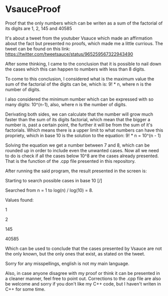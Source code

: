 # VsauceProof
Proof that the only numbers which can be writen as a sum of the factorial of its digits are 1, 2, 145 and 40585

It's about a tweet from the youtuber Vsauce which made an affirmation about the fact but presented no proofs, which made me a little currious. The tweet can be found on this link:
https://twitter.com/tweetsauce/status/965259567322943490

After some thinking, I came to the conclusion that it is possible to nail down the cases which this can happen to numbers with less than 8 digits.

To come to this conclusion, I considered what is the maximum value the sum of the factorial of the digits can be, which is: 9! * n, where n is the number of digits.

I also considered the minimum number which can be expressed with so many digits: 10^(n-1), also, where n is the number of digits.

Derivating both sides, we can calculate that the number will grow much faster than the sum of its digits factorial, which mean that the bigger a number is, past a certain point, the further it will be from the sum of it's factorials. Which means there is a upper limit to what numbers can have this propriety, which in base 10 is the solution to the equation:
9! * n = 10^(n - 1)

Solving the equation we get a number between 7 and 8, which can be rounded up in order to include even the unwanted cases. Now all we need to do is check if all the cases below 10^8 are the cases already presented. That is the function of the .cpp file presented in this repository.

After running the said program, the result presented in the screen is:

Starting to search possible cases in base 10 [/]

Searched from n = 1 to log(n) / log(10) = 8.

Values found:

1

2

145

40585

Which can be used to conclude that the cases presented by Vsauce are not the only known, but the only ones that exist, as stated on the tweet.

Sorry for any misspellings, english is not my main language.

Also, in case anyone disagree with my proof or think it can be presented in a cleaner manner, feel free to point out.
Corrections to the .cpp file are also be welcome and sorry if you don't like my C++ code, but I haven't writen in C++ for some time.
